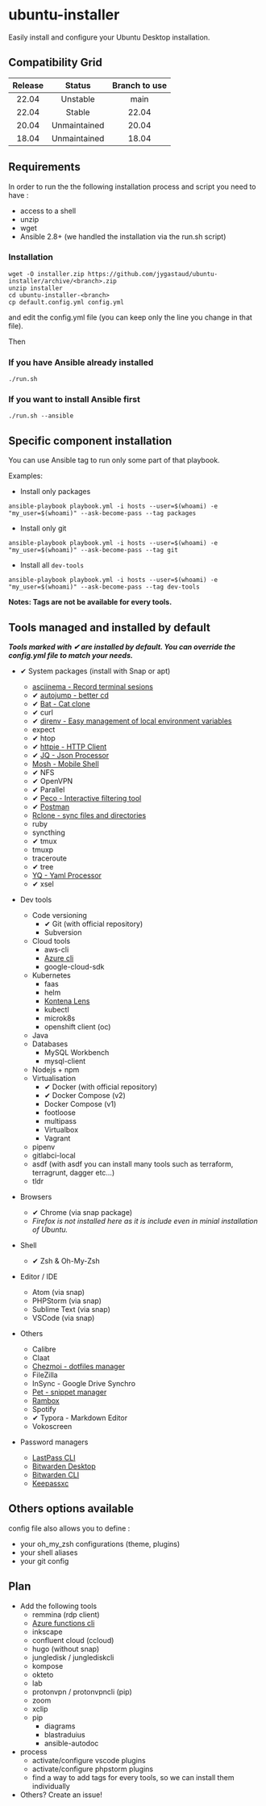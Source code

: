 # ubuntu-installer

Easily install and configure your Ubuntu Desktop installation.

## Compatibility Grid

|  Release  |     Status     |  Branch to use  |
|:---------:|:--------------:|:---------------:|
|   22.04   |    Unstable    |      main       |
|   22.04   |     Stable     |      22.04      |
|   20.04   |  Unmaintained  |      20.04      |
|   18.04   |  Unmaintained  |      18.04      |


## Requirements

In order to run the the following installation process and script you need to have :

* access to a shell
* unzip
* wget
* Ansible 2.8+ (we handled the installation via the run.sh script)

### Installation

```
wget -O installer.zip https://github.com/jygastaud/ubuntu-installer/archive/<branch>.zip
unzip installer
cd ubuntu-installer-<branch>
cp default.config.yml config.yml
```

and edit the config.yml file (you can keep only the line you change in that file).

Then

### If you have Ansible already installed

```
./run.sh
```

### If you want to install Ansible first

```
./run.sh --ansible
```

## Specific component installation

You can use Ansible tag to run only some part of that playbook.

Examples:

* Install only packages

```
ansible-playbook playbook.yml -i hosts --user=$(whoami) -e "my_user=$(whoami)" --ask-become-pass --tag packages
```

* Install only git

```
ansible-playbook playbook.yml -i hosts --user=$(whoami) -e "my_user=$(whoami)" --ask-become-pass --tag git
```

* Install all `dev-tools`

```
ansible-playbook playbook.yml -i hosts --user=$(whoami) -e "my_user=$(whoami)" --ask-become-pass --tag dev-tools
```

**Notes: Tags are not be available for every tools.** 

## Tools managed and installed by default

***Tools marked with ✔ are installed by default. You can override the config.yml file to match your needs.***

* ✔ System packages (install with Snap or apt)
    * [asciinema - Record terminal sesions](https://asciinema.org/)
    * ✔ [autojump - better cd](https://github.com/wting/autojump)
    * ✔ [Bat - Cat clone](https://github.com/sharkdp/bat)
    * ✔ curl
    * ✔ [direnv - Easy management of local environment variables](https://direnv.net/)
    * expect
    * ✔ htop
    * ✔ [httpie - HTTP Client](https://github.com/jakubroztocil/httpie)
    * ✔ [JQ - Json Processor](https://github.com/stedolan/jq)
    * [Mosh - Mobile Shell](https://mosh.org/)
    * ✔ NFS
    * ✔ OpenVPN
    * ✔ Parallel
    * ✔ [Peco - Interactive filtering tool](https://github.com/peco/peco)
    * ✔ [Postman](https://www.getpostman.com/)
    * [Rclone - sync files and directories](https://rclone.org/)
    * ruby
    * syncthing
    * ✔ tmux
    * tmuxp
    * traceroute
    * ✔ tree
    * [YQ - Yaml Processor](https://github.com/mikefarah/yq)
    * ✔ xsel

* Dev tools
  * Code versioning
    * ✔ Git (with official repository)
    * Subversion
  * Cloud tools
    * aws-cli
    * [Azure cli](https://docs.microsoft.com/fr-fr/cli/azure/install-azure-cli-apt?view=azure-cli-latest)
    * google-cloud-sdk
  * Kubernetes
    * faas
    * helm
    * [Kontena Lens](https://k8slens.dev/)
    * kubectl
    * microk8s
    * openshift client (oc)
  * Java
  * Databases
    * MySQL Workbench
    * mysql-client
  * Nodejs + npm
  * Virtualisation
    * ✔ Docker (with official repository)
    * ✔ Docker Compose (v2)
    * Docker Compose (v1)
    * footloose
    * multipass
    * Virtualbox
    * Vagrant
  * pipenv
  * gitlabci-local
  * asdf (with asdf you can install many tools such as terraform, terragrunt, dagger etc…)
  * tldr

* Browsers
  * ✔ Chrome (via snap package)
  * *Firefox is not installed here as it is include even in minial installation of Ubuntu.*

* Shell
  * ✔ Zsh & Oh-My-Zsh

* Editor / IDE
  * Atom (via snap)
  * PHPStorm (via snap)
  * Sublime Text (via snap)
  * VSCode (via snap)

* Others
  * Calibre
  * Claat
  * [Chezmoi - dotfiles manager](https://github.com/twpayne/chezmoi)
  * FileZilla
  * InSync - Google Drive Synchro
  * [Pet - snippet manager](https://github.com/knqyf263/pet)
  * [Rambox](https://rambox.pro/)
  * Spotify
  * ✔ Typora - Markdown Editor
  * Vokoscreen

* Password managers
  * [LastPass CLI](https://www.lastpass.com)
  * [Bitwarden Desktop](https://bitwarden.com/)
  * [Bitwarden CLI](https://bitwarden.com/help/article/cli/)
  * [Keepassxc](https://keepassxc.org/)

## Others options available

config file also allows you to define :

* your oh_my_zsh configurations (theme, plugins)
* your shell aliases
* your git config

## Plan

* Add the following tools
  * remmina (rdp client)
  * [Azure functions cli](https://docs.microsoft.com/fr-fr/azure/azure-functions/functions-run-local?tabs=linux%2Ccsharp%2Cbash#v2)
  * inkscape
  * confluent cloud (ccloud)
  * hugo (without snap)
  * jungledisk / junglediskcli
  * kompose
  * okteto
  * lab
  * protonvpn / protonvpncli (pip)
  * zoom
  * xclip
  * pip
    * diagrams
    * blastraduius
    * ansible-autodoc
* process
  * activate/configure vscode plugins
  * activate/configure phpstorm plugins
  * find a way to add tags for every tools, so we can install them individually
* Others? Create an issue!
